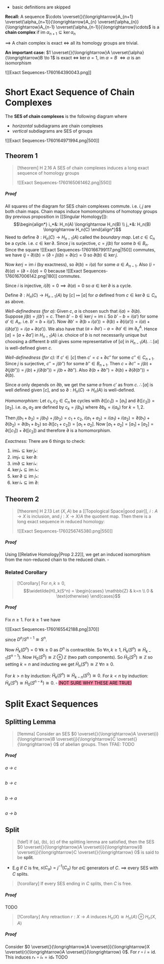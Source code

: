 - basic definitions are skipped

**Recall:** A sequence $\cdots \overset{}{\longrightarrow}A_{n+1} \overset{\alpha_{n+1}}{\longrightarrow}A_{n} \overset{\alpha_{n}}{\longrightarrow}A_{n-1} \overset{\alpha_{n-1}}{\longrightarrow}\cdots$  is a **chain complex** if $\text{im }\alpha_{n+1}\subseteq \ker \alpha_{n}$

$\implies$ A chain complex is exact $\iff$ all its homology groups are trivial. 

**An important case:**
$1 \overset{}{\longrightarrow}A \overset{\alpha}{\longrightarrow}B \to 1$ is exact $\iff$ $\ker \alpha=1$, $\text{im }\alpha =B$ $\iff \alpha$ is an isomorphism

![[Exact Sequences-1760164390043.png]]


# Short Exact Sequence of Chain Complexes

The **SES of chain complexes** is the following diagram where 
- *horizontal* subdiagrams are chain complexes
- *vertical* subdiagrams are SES of groups

![[Exact Sequences-1760164971994.png|500]]

## Theorem 1

>[!theorem] H 2.16
>A SES of chain complexes induces a long exact sequence of homology groups
>
>![[Exact Sequences-1760165061462.png|550]]
##### Proof
All squares of the diagram for SES chain complexes commute. i.e. $i,j$ are both chain maps. Chain maps induce homomorphisms of homotopy groups (by previous proposition in [[Singular Homology]]): 
$$\begin{align*}
i_*&: H_n(A) \longrightarrow H_n(B) \\
j_*&: H_n(B) \longrightarrow H_n(C)
\end{align*}$$
Need to define $\partial:H_n(C) \to H_{n-1}(A)$ called the *boundary map*.
Let $c \in C_n$ be a cycle. i.e. $c \in \ker \partial$. Since $j$ is surjective, $c = j(b)$ for some $b \in B_n$. Since the square
 ![[Exact Sequences-1760166799117.png|150]]
 commutes, we have $(j \circ \partial)(b) = (\partial \circ j)(b) = \partial(c) = 0$ so $\partial(b) \in \ker j$.

Now $ker j = \text{im } i$ (by exactness), so $\partial(b)=i(a)$ for some $a \in A_{n-1}$. Also $(i \circ \partial)(a) = (\partial \circ i)(a) = 0$ because 
![[Exact Sequences-1760167006142.png|180]]
commutes.

Since $i$ is injective, $i(\partial)=0 \implies \partial(a)=0$ so $a \in \ker \partial$ is a cycle. 

Define $\partial: H_n(C)\to H_{n-1}(A)$ by $[c] \longmapsto [a]$ for $a$ defined from $c \in \ker \partial\subseteq C_n$ as above.

*Well-definedness (for a):* Given $c$, $a$ is chosen such that $i(a) = \partial(b)$. Suppose $j(b) = j(b')=c$. Then $b'-b \in \ker j = \text{im }i$. So $b'-b=i(a')$ for some $a' \in A_n$. i.e. $b' = b + i(a')$. 
Now $\partial b'=\partial(b+i(a')) = \partial(b) + \partial(i(a')) = i(a) + i(\partial(a')) = i(a + \partial(a'))$. 
We also have that $(a + \partial a') - a = \partial a' \in \text{im }\partial_n^A$.
Hence $[a]=[a+\partial a']$ in $H_{n-1}(A)$ i.e. choice of $b$ is not necessarily unique but choosing a different $b$ still gives some representative of $[a]$ in $H_{n-1}(A)$. $\therefore [a]$ is well-defined given $c$.

*Well-definedness (for c):* If $c' \in [c]$ then $c' = c + \partial c''$ for some $c''\in C_{n+1}$. Since $j$ is surjective, $c'' =j(b'')$ for some $b'' \in B_{n+1}$. Then $c +\partial c''= j(b) + \partial(j(b'')) = j(b) + j(\partial(b'')) = j(b+\partial b'')$. Also $\partial(b + \partial b'') = \partial(b) + \partial(\partial(b'')) = \partial(b)$. 

Since $a$ only depends on $\partial b$, we get the same $a$ from $c'$ as from $c$. $\therefore [a]$ is well defined given $[c]$, and so $\partial: H_n(C) \to H_n(A)$ is well-defined.

*Homomorphism:* Let $c_1,c_2 \in C_n$ be cycles with $\partial([c_1])=[a_1]$ and $\partial([c_2])=[a_2]$. i.e. $a_1,a_2$ are defined by $c_k=j(b_k)$ where $\partial b_k = i(a_k)$ for $k=1,2$.

Then $j(b_1+b_2)=j(b_1)+j(b_2)=c_1+c_2$, $i(a_1+a_2)=i(a_1)+i(a_2)=\partial(b_1)+\partial(b_2)=\partial(b_1+b_2)$ so $\partial([c_1+c_2])= [a_1+a_2]$. 
Now $[a_1+a_2]=[a_1]+[a_2]= \partial([c_1]) + \partial([c_2])$ and therefore $\partial$ is a homomorphism.

*Exactness:* There are 6 things to check:

1. $\text{im} i_* \subseteq \ker j_*:$
2. $\text{im} j_* \subseteq \ker \partial:$
3. $\text{im} \partial \subseteq \ker i_*:$
4. $\ker j_* \subseteq \text{im } i_*:$
5. $\ker \partial \subseteq \text{im } j_*:$
6. $\ker  i_* \subseteq \text{im } \partial:$
 
## Theorem 2

>[!theorem] H 2.13
>Let $(X,A)$ be a [[Topological Space|good pair]], $i:A\to X$ is inclusion, and $j:X \to X/A$ the quotient map. 
>Then there is a long exact sequence in reduced homology:
>
>![[Exact Sequences-1760256745380.png|550]]
##### Proof
Using [[Relative Homology|Prop 2.22]], we get an induced isomorphism from the non-reduced chain to the reduced chain. $\square$



### Related Corollary

>[!Corollary]
>For $n,k \geq 0$, $$\widetilde{H}_k(S^n) = \begin{cases}
\mathbb{Z} & k=n  \\
0 & \text{otherwise}
\end{cases}$$
##### Proof
Fix $n \geq 1$. For $k \geq 1$ we have

![[Exact Sequences-1760165542188.png|370]]

since $D^n / S^{n-1}\cong S^n$.

Now $\widetilde{H}_k(D^n) = 0$ $\forall k \geq 0$ as $D^n$ is contractible. So $\forall n,k \geq 1$, $\widetilde{H}_k(S^n) \cong \widetilde{H}_{k-1}(S^{n-1})$.
Now $H_0(S^0) \cong \mathbb{Z} \oplus \mathbb{Z}$ (two path components). So $\widetilde{H}_0(S^0)\cong \mathbb{Z}$ so setting $k=n$ and inducting we get $\widetilde{H}_n(S^n) \cong \mathbb{Z}$   $\forall n \geq 0$.

For $k > n$ by induction: $\widetilde{H}_k(S^n) \cong \widetilde{H}_{k-n}(S^0) \cong 0$.
For $k < n$ by induction: $\widetilde{H}_k(S^n) \cong \widetilde{H}_{0}(S^{n-k}) \cong 0$.   $\square$
<mark style="background: #FF5582A6;">(NOT SURE WHY THESE ARE TRUE)</mark>



# Split Exact Sequences

## Splitting Lemma

>[!lemma]
>Consider an SES $0 \overset{}{\longrightarrow}A \overset{i}{\longrightarrow}B \overset{j}{\longrightarrow}C \overset{}{\longrightarrow}  0$ of abelian groups. Then TFAE:
>TODO
##### Proof
###### a -> c

###### b -> c

###### b -> a

###### a -> b

## Split

>[!def] 
>If (a), (b), (c) of the splitting lemma are satisfied, then the SES $0 \overset{}{\longrightarrow}A \overset{i}{\longrightarrow}B \overset{j}{\longrightarrow}C \overset{}{\longrightarrow}  0$ is said to be **split**.
>

- E.g if $C$ is fre, $s(C_\alpha) = j^{-1}(C_\alpha)$ for $\alpha \in$ generators of $C$. $\implies$ every SES with $C$ splits.

>[!corollary]
>If every SES ending in $C$ splits, then $C$ is free.
##### Proof
TODO

>[!Corollary]
>Any retraction $r:X\to A$ induces $H_n(X) \cong H_n(A) \oplus H_n(X,A)$ 
##### Proof
Consider $0 \overset{}{\longrightarrow}A \overset{i}{\longrightarrow}X \overset{r}{\longrightarrow}A \overset{}{\longrightarrow}  0$. For $r \circ i = \text{id}$. This induces $r_* \circ i_* = \text{id}_*$
TODO




